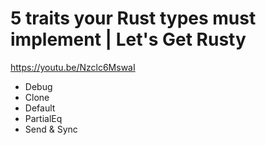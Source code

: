 # 5 traits your Rust types must implement | Let's Get Rusty

https://youtu.be/Nzclc6MswaI

- Debug
- Clone
- Default
- PartialEq
- Send & Sync
